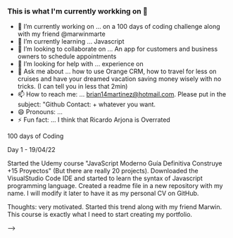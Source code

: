 ### This is what I'm currently workking on 👋


- 🔭 I’m currently working on ... on a 100 days of coding challenge along with my friend @marwinmarte
- 🌱 I’m currently learning ... Javascript
- 👯 I’m looking to collaborate on ... An app for customers and business owners to schedule appointments
- 🤔 I’m looking for help with ... experience on 
- 💬 Ask me about ... how to use Orange CRM, how to travel for less on cruises and have your dreamed vacation saving money wisely with no tricks. (I can tell you in less that 2min)
- 📫 How to reach me: ... brian14martinez@hotmail.com. Please put in the subject: "Github Contact: + whatever you want.
- 😄 Pronouns: ...
- ⚡ Fun fact: ... I think that Ricardo Arjona is Overrated




100 days of Coding 

Day 1 - 19/04/22

Started the Udemy course "JavaScript Moderno Guía Definitiva Construye +15 Proyectos" (But there are really 20 projects).
Downloaded the VisualStudio Code IDE and started to learn the syntax of Javascript programming language.
Created a readme file in a new repository with my name. I will modify it later to have it as my personal CV on GitHub.

Thoughts: very motivated. Started this trend along with my friend Marwin. This course is exactly what I need to start creating my portfolio.



-->
